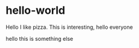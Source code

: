 # hello-world


Hello I like pizza. 
This is interesting, hello everyone

hello this is something else 